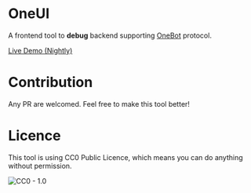 # OneUI

A frontend tool to **debug** backend supporting [OneBot](https://github.com/howmanybots/onebot) protocol.

[Live Demo (Nightly)](https://steve-xmh.github.io/oneui/index.html)

# Contribution

Any PR are welcomed. Feel free to make this tool better!

# Licence

This tool is using CC0 Public Licence, which means you can do anything without permission.

![CC0 - 1.0](https://i.creativecommons.org/p/zero/1.0/88x31.png)
